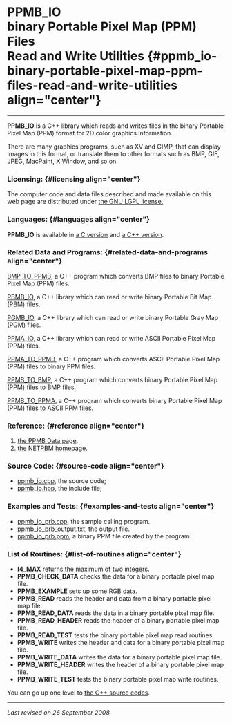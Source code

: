 PPMB\_IO\
binary Portable Pixel Map (PPM) Files\
Read and Write Utilities {#ppmb_io-binary-portable-pixel-map-ppm-files-read-and-write-utilities align="center"}
======================================

------------------------------------------------------------------------

**PPMB\_IO** is a C++ library which reads and writes files in the binary
Portable Pixel Map (PPM) format for 2D color graphics information.

There are many graphics programs, such as XV and GIMP, that can display
images in this format, or translate them to other formats such as BMP,
GIF, JPEG, MacPaint, X Window, and so on.

### Licensing: {#licensing align="center"}

The computer code and data files described and made available on this
web page are distributed under [the GNU LGPL
license.](../../txt/gnu_lgpl.txt)

### Languages: {#languages align="center"}

**PPMB\_IO** is available in [a C
version](../../c_src/ppmb_io/ppmb_io.md) and [a C++
version](../../master/ppmb_io/ppmb_io.md).

### Related Data and Programs: {#related-data-and-programs align="center"}

[BMP\_TO\_PPMB](../../master/bmp_to_ppmb/bmp_to_ppmb.md), a C++
program which converts BMP files to binary Portable Pixel Map (PPM)
files.

[PBMB\_IO](../../master/pbmb_io/pbmb_io.md), a C++ library which can
read or write binary Portable Bit Map (PBM) files.

[PGMB\_IO](../../master/pgmb_io/pgmb_io.md), a C++ library which can
read or write binary Portable Gray Map (PGM) files.

[PPMA\_IO](../../master/ppma_io/ppma_io.md), a C++ library which can
read or write ASCII Portable Pixel Map (PPM) files.

[PPMA\_TO\_PPMB](../../master/ppma_to_ppmb/ppma_to_ppmb.md), a C++
program which converts ASCII Portable Pixel Map (PPM) files to binary
PPM files.

[PPMB\_TO\_BMP](../../master/ppmb_to_bmp/ppmb_to_bmp.md), a C++
program which converts binary Portable Pixel Map (PPM) files to BMP
files.

[PPMB\_TO\_PPMA](../../master/ppmb_to_ppma/ppmb_to_ppma.md), a C++
program which converts binary Portable Pixel Map (PPM) files to ASCII
PPM files.

### Reference: {#reference align="center"}

1.  [the PPMB Data page](../../data/ppmb/ppmb.md).
2.  [the NETPBM homepage](http://netpbm.sourceforge.net/).

### Source Code: {#source-code align="center"}

-   [ppmb\_io.cpp](ppmb_io.cpp), the source code;
-   [ppmb\_io.hpp](ppmb_io.hpp), the include file;

### Examples and Tests: {#examples-and-tests align="center"}

-   [ppmb\_io\_prb.cpp](ppmb_io_prb.cpp), the sample calling program.
-   [ppmb\_io\_prb\_output.txt](ppmb_io_prb_output.txt), the output
    file.
-   [ppmb\_io\_prb.ppm](ppmb_io_prb.ppm), a binary PPM file created by
    the program.

### List of Routines: {#list-of-routines align="center"}

-   **I4\_MAX** returns the maximum of two integers.
-   **PPMB\_CHECK\_DATA** checks the data for a binary portable pixel
    map file.
-   **PPMB\_EXAMPLE** sets up some RGB data.
-   **PPMB\_READ** reads the header and data from a binary portable
    pixel map file.
-   **PPMB\_READ\_DATA** reads the data in a binary portable pixel map
    file.
-   **PPMB\_READ\_HEADER** reads the header of a binary portable pixel
    map file.
-   **PPMB\_READ\_TEST** tests the binary portable pixel map read
    routines.
-   **PPMB\_WRITE** writes the header and data for a binary portable
    pixel map file.
-   **PPMB\_WRITE\_DATA** writes the data for a binary portable pixel
    map file.
-   **PPMB\_WRITE\_HEADER** writes the header of a binary portable pixel
    map file.
-   **PPMB\_WRITE\_TEST** tests the binary portable pixel map write
    routines.

You can go up one level to [the C++ source codes](../cpp_src.md).

------------------------------------------------------------------------

*Last revised on 26 September 2008.*
